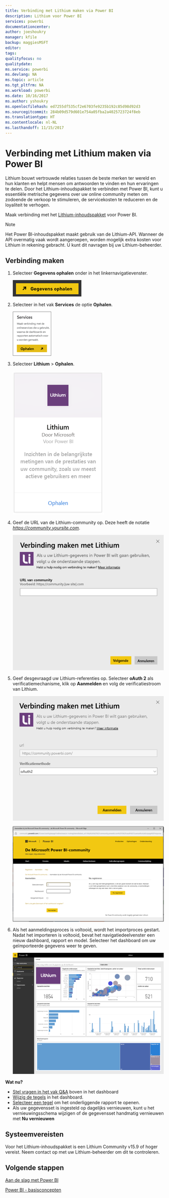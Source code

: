 ```yaml
---
title: Verbinding met Lithium maken via Power BI
description: Lithium voor Power BI
services: powerbi
documentationcenter: 
author: joeshoukry
manager: kfile
backup: maggiesMSFT
editor: 
tags: 
qualityfocus: no
qualitydate: 
ms.service: powerbi
ms.devlang: NA
ms.topic: article
ms.tgt_pltfrm: NA
ms.workload: powerbi
ms.date: 10/16/2017
ms.author: yshoukry
ms.openlocfilehash: ed7255df535cf2e6703fe9235b192c85d98d92d3
ms.sourcegitcommit: 284b09d579d601e754a05fba2a4025723724f8eb
ms.translationtype: HT
ms.contentlocale: nl-NL
ms.lasthandoff: 11/15/2017
---
```

# <a name="connect-to-lithium-with-power-bi"></a>Verbinding met Lithium maken via Power BI
Lithium bouwt vertrouwde relaties tussen de beste merken ter wereld en hun klanten en helpt mensen om antwoorden te vinden en hun ervaringen te delen. Door het Lithium-inhoudspakket te verbinden met Power BI, kunt u essentiële metrische gegevens over uw online community meten om zodoende de verkoop te stimuleren, de servicekosten te reduceren en de loyaliteit te verhogen. 

Maak verbinding met het [Lithium-inhoudspakket](https://app.powerbi.com/getdata/services/lithium) voor Power BI.

>[!NOTE]
>Het Power BI-inhoudspakket maakt gebruik van de Lithium-API. Wanneer de API overmatig vaak wordt aangeroepen, worden mogelijk extra kosten voor Lithium in rekening gebracht. U kunt dit navragen bij uw Lithium-beheerder.

## <a name="how-to-connect"></a>Verbinding maken
1. Selecteer **Gegevens ophalen** onder in het linkernavigatievenster.
   
   ![](media/service-connect-to-lithium/pbi_getdata.png) 
2. Selecteer in het vak **Services** de optie **Ophalen**.
   
   ![](media/service-connect-to-lithium/pbi_getservices.png) 
3. Selecteer **Lithium** \> **Ophalen**.
   
   ![](media/service-connect-to-lithium/lithiumconnect.png)
4. Geef de URL van de Lithium-community op. Deze heeft de notatie *https://community.yoursite.com*.
   
   ![](media/service-connect-to-lithium/params.png)
5. Geef desgevraagd uw Lithium-referenties op. Selecteer **oAuth 2** als verificatiemechanisme, klik op **Aanmelden** en volg de verificatiestroom van Lithium.
   
   ![](media/service-connect-to-lithium/creds.png)
   
   ![](media/service-connect-to-lithium/creds2.png)
6. Als het aanmeldingsproces is voltooid, wordt het importproces gestart. Nadat het importeren is voltooid, bevat het navigatiedeelvenster een nieuw dashboard, rapport en model. Selecteer het dashboard om uw geïmporteerde gegevens weer te geven.
   
    ![](media/service-connect-to-lithium/lithium.png)

**Wat nu?**

* [Stel vragen in het vak Q&A](service-q-and-a.md) boven in het dashboard
* [Wijzig de tegels](service-dashboard-edit-tile.md) in het dashboard.
* [Selecteer een tegel](service-dashboard-tiles.md) om het onderliggende rapport te openen.
* Als uw gegevensset is ingesteld op dagelijks vernieuwen, kunt u het vernieuwingsschema wijzigen of de gegevensset handmatig vernieuwen met **Nu vernieuwen**

## <a name="system-requirements"></a>Systeemvereisten
Voor het Lithium-inhoudspakket is een Lithium Community v15.9 of hoger vereist. Neem contact op met uw Lithium-beheerder om dit te controleren.

## <a name="next-steps"></a>Volgende stappen
[Aan de slag met Power BI](service-get-started.md)

[Power BI - basisconcepten](service-basic-concepts.md)

